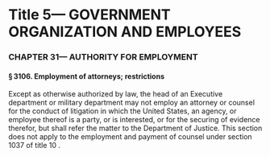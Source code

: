 
# Title 5— GOVERNMENT ORGANIZATION AND EMPLOYEES
### CHAPTER 31— AUTHORITY FOR EMPLOYMENT
#### § 3106. Employment of attorneys; restrictions

Except as otherwise authorized by law, the head of an Executive department or military department may not employ an attorney or counsel for the conduct of litigation in which the United States, an agency, or employee thereof is a party, or is interested, or for the securing of evidence therefor, but shall refer the matter to the Department of Justice. This section does not apply to the employment and payment of counsel under section 1037 of title 10 .
